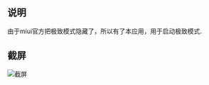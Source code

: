 ## 说明
由于miui官方把极致模式隐藏了，所以有了本应用，用于启动极致模式.
## 截屏
![截屏](https://github.com/xueshiji/EnableSpeedMode/Screenshot.jpg)